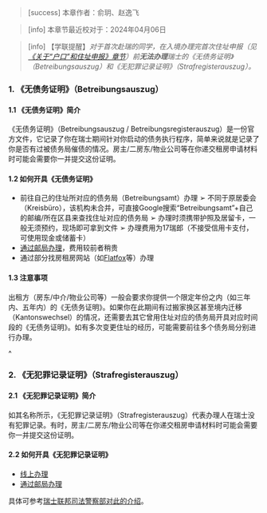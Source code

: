 > [success] 本章作者：俞玥、赵逸飞

> [info] 本章节最近校对于：2024年04月06日

> [info] 【学联提醒】*对于首次赴瑞的同学，在入境办理完首次住址申报（见[《关于“户口”和住址申报》章节](<../living_in_zurich/register.md>)）前**无法办理**瑞士的《无债务证明》（Betreibungsauszug）和《无犯罪记录证明》（Strafregisterauszug）。*

### **1. 《无债务证明》（Betreibungsauszug）**

#### **1.1 《无债务证明》简介**

《无债务证明》（Betreibungsauszug / Betreibungsregisterauszug）是一份官方文件，它记录了你在瑞士期间针对你启动的债务执行程序，简单来说就是记录了你是否有过被债务局催债的情况。房主/二房东/物业公司等在你递交租房申请材料时可能会需要你一并提交这份证明。

#### **1.2 如何开具《无债务证明》**

* 前往自己的住址所对应的债务局（Betreibungsamt）办理
  ➢ 不同于原居委会（Kreisbüro），该机构未合并，可直接Google搜索“Betreibungsamt”+自己的邮编/所在区县来查找住址对应的债务局
  ➢ 办理时须携带护照及居留卡，一般无须预约，现场即可拿到文件
  ➢ 办理费用为17瑞郎（不接受信用卡支付，可使用现金或储蓄卡）
* [通过邮局办理](https://www.post.ch/de/standorte/behoerdendienstleistungen/betreibungsregisterauszug)，费用较前者稍贵
* 通过部分找房租房网站（如[Flatfox](https://flatfox.ch/c/de/betreibungsauszug/?gclid=CjwKCAjwrranBhAEEiwAzbhNtUMG2GJTeBt3hnnZlITQi7dVPcNhlGRo115Jju5G-RNH41ZEV8WiVxoCOwIQAvD_BwE)等）办理

#### **1.3 注意事项**

出租方（房东/中介/物业公司等）一般会要求你提供一个限定年份之内（如三年内、五年内）的《无债务证明》。如果你在此期间有过搬家换区甚至境内迁移（Kantonswechsel）的情况，还需要去其它曾用住址对应的债务局开具对应时间段的《无债务证明》。如有多次变更住址的经历，可能需要前往多个债务局分别进行办理。

^

### **2. 《无犯罪记录证明》（Strafregisterauszug）**

#### **2.1 《无犯罪记录证明》简介**

如其名称所示，《无犯罪记录证明》（Strafregisterauszug）代表办理人在瑞士没有犯罪记录。有时，房主/二房东/物业公司等在你递交租房申请材料时可能会需要你一并提交这份证明。

#### **2.2 如何开具《无犯罪记录证明》**

* [线上办理](https://www.e-service.admin.ch/crex/cms/content/strafregister/strafregister_de)
* [通过邮局办理](https://www.post.ch/de/standorte/behoerdendienstleistungen/strafregisterauszug)

具体可参考[瑞士联邦司法警察部对此的介绍](https://www.e-service.admin.ch/crex/cms/content/strafregister/uebersicht_de)。
